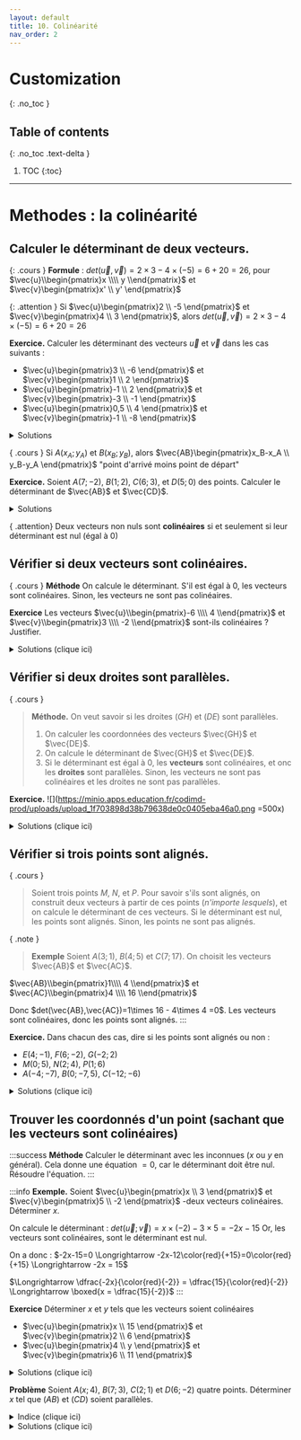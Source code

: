 ```yaml
---
layout: default
title: 10. Colinéarité
nav_order: 2
---
```


# Customization
{: .no_toc }

## Table of contents
{: .no_toc .text-delta }

1. TOC
{:toc}

---

# Methodes : la colinéarité 

## Calculer le déterminant de deux vecteurs.

{: .cours }
**Formule** : $det(\vec{u},\vec{v}) = 2\times 3 - 4\times (-5) = 6+20=26$, pour $\vec{u}\\begin{pmatrix}x \\\\ y \\end{pmatrix}$ et $\vec{v}\begin{pmatrix}x' \\ y' \end{pmatrix}$


{: .attention }
Si $\vec{u}\begin{pmatrix}2 \\ -5 \end{pmatrix}$ et $\vec{v}\begin{pmatrix}4 \\ 3 \end{pmatrix}$, alors $det(\vec{u},\vec{v}) = 2\times 3 - 4\times (-5) = 6+20=26$


**Exercice.**
Calculer les déterminant des vecteurs $\vec{u}$ et $\vec{v}$ dans les cas suivants : 
- $\vec{u}\begin{pmatrix}3 \\ -6 \end{pmatrix}$ et $\vec{v}\begin{pmatrix}1 \\ 2 \end{pmatrix}$
- $\vec{u}\begin{pmatrix}-1 \\ 2 \end{pmatrix}$ et $\vec{v}\begin{pmatrix}-3 \\ -1 \end{pmatrix}$
- $\vec{u}\begin{pmatrix}0,5 \\ 4 \end{pmatrix}$ et $\vec{v}\begin{pmatrix}-1 \\ -8 \end{pmatrix}$

<details>
  <summary markdown="span">Solutions</summary>

- Cas 1 : $det(\vec{u},\vec{v}) = 3\times 2 - 1\times (-6) = 12$
- Cas 2 : $det(\vec{u},\vec{v}) = (-1)\times (-1) - (-3)\times 2 = 7$
- Cas 3 : $det(\vec{u},\vec{v}) = 0,5\times (-8) - (-1)\times 4 = 0$
</details>


{ .cours }
Si $A(x_A;y_A)$ et $B(x_B;y_B)$, alors $\vec{AB}\begin{pmatrix}x_B-x_A \\ y_B-y_A \end{pmatrix}$
"point d'arrivé moins point de départ"


**Exercice.**
Soient $A(7;-2)$, $B(1;2)$, $C(6;3)$, et $D(5;0)$ des points. Calculer le déterminant de $\vec{AB}$ et $\vec{CD}$.

<details>
  <summary markdown="span">Solutions</summary>
    
**Etape 1.** 
    On calcule les coordonnées des vecteurs : 
- $\vec{AB}\\begin{pmatrix}1-7 \\\\ 2-(-2) \\end{pmatrix}$ donc $\vec{AB}\\begin{pmatrix}-6 \\\\ 4 \\end{pmatrix}$
- $\vec{CD}\\begin{pmatrix}5-6 \\\\ 0-3 \\end{pmatrix}$ donc $\vec{CD}\\begin{pmatrix}-1 \\\\ -3 \\end{pmatrix}$
    
**Etape 2.** On calcule le déterminant : 
    $det(\vec{AB};\vec{CD})=(-6)\times(-3) - (-1)\times 4 =  18+4=\boxed{22}$
</details>

{ .attention}
Deux vecteurs non nuls sont **colinéaires** si et seulement si leur déterminant est nul (égal à $0$)


## Vérifier si deux vecteurs sont colinéaires.

{ .cours }
**Méthode** On calcule le déterminant. S'il est égal à $0$, les vecteurs sont colinéaires. Sinon, les vecteurs ne sont pas colinéaires.

**Exercice**
Les vecteurs $\vec{u}\\begin{pmatrix}-6 \\\\ 4 \\end{pmatrix}$ et $\vec{v}\\begin{pmatrix}3 \\\\ -2 \\end{pmatrix}$ sont-ils colinéaires ? Justifier.

<details>
  <summary markdown="span">Solutions (clique ici)</summary>
    
**Etape 1.** On calcule le déterminant.
$det(\vec{u};\vec{v})=(-6)\times (-2) - 4\times 3 = 12 - 12 = 0$
**Etape 2.** Conclure.
Le déterminant est nul, donc les vecteurs $\vec{u}$ et $\vec{v}$ sont colinéaires.
</details>


## Vérifier si deux droites sont parallèles.


{ .cours }
> **Méthode.** On veut savoir si les droites $(GH)$ et $(DE)$ sont parallèles.
> 1) On calculer les coordonnées des vecteurs $\vec{GH}$ et $\vec{DE}$.
> 2) On calcule le déterminant de $\vec{GH}$ et $\vec{DE}$.
> 3) Si le déterminant est égal à $0$, les **vecteurs** sont colinéaires, et onc les **droites** sont parallèles. Sinon, les vecteurs ne sont pas colinéaires et les droites ne sont pas parallèles.


**Exercice.**
![](https://minio.apps.education.fr/codimd-prod/uploads/upload_1f703898d38b79638de0c0405eba46a0.png =500x)


<details>
  <summary markdown="span">Solutions (clique ici)</summary>
    
**Question 1.** 
Calculons les coordonnées des vecteurs $\vec{AB}$ et $\vec{CD}$ : 
- $\vec{AB}\\begin{pmatrix}1-(-3) \\\\ 3-2 \\end{pmatrix}$ donc $\vec{AB}\\begin{pmatrix}4 \\\\ 1 \\end{pmatrix}$
- $\vec{CD}\\begin{pmatrix}0,5-(-2) \\\\ 4-0 \\end{pmatrix}$ donc $\vec{CD}\\begin{pmatrix}2,5 \\\\ 4 \\end{pmatrix}$
Calculons le déterminant : $det(\vec{AB},\vec{CD})=4\times 4 - 2,5\times 1=13,5\neq 0$.
Donc les vecteurs $\vec{AB}$ et $\vec{CD}$ ne sont pas colinéaires, et les droites $(AB)$ et $(CD)$ ne sont pas parallèles.

**Question 2.**
Calculons les coordonnées des vecteurs $\vec{AC}$ et $\vec{BD}$ : 
- $\vec{AB}\\begin{pmatrix}-2-(-3) \\\\ 0-2 \\end{pmatrix}$ donc $\vec{AB}\\begin{pmatrix}1 \\\\ -2 \\end{pmatrix}$
- $\vec{CD}\\begin{pmatrix}0,5-1 \\\\ 4-3 \\end{pmatrix}$ donc $\vec{CD}\\begin{pmatrix}-0,5 \\\\ 1 \\end{pmatrix}$
Calculons le déterminant : $det(\vec{AC},\vec{BD})=1\times 1 - (-0,5)\times (-2)=1-1= 0$.
Donc les vecteurs $\vec{AB}$ et $\vec{CD}$ sont colinéaires, et les droites $(AB)$ et $(CD)$ sont parallèles.
</details>

## Vérifier si trois points sont alignés.

{ .cours }
>Soient trois points $M$, $N$, et $P$.
>Pour savoir s'ils sont alignés, on construit deux vecteurs à partir de ces points (*n'importe lesquels*), et on calcule le déterminant de ces vecteurs.
Si le déterminant est nul, les points sont alignés. Sinon, les points ne sont pas alignés.


{ .note }
> **Exemple**
> Soient $A(3;1)$, $B(4; 5)$ et $C(7; 17)$.
> On choisit les vecteurs $\vec{AB}$ et $\vec{AC}$.

$\vec{AB}\\begin{pmatrix}1\\\\ 4 \\end{pmatrix}$ et $\vec{AC}\\begin{pmatrix}4 \\\\ 16 \\end{pmatrix}$

Donc $det(\vec{AB},\vec{AC})=1\times 16 - 4\times 4 =0$.
Les vecteurs sont colinéaires, donc les points sont alignés.
:::

**Exercice.**
Dans chacun des cas, dire si les points sont alignés ou non :
- $E(4;-1)$, $F(6; -2)$, $G(-2; 2)$
- $M(0;5)$, $N(2;4)$, $P(1;6)$
- $A(-4;-7)$, $B(0;-7,5)$, $C(-12 ; -6)$


<details>
  <summary markdown="span">Solutions (clique ici)</summary>
    
- Oui
- Non
- Oui
</details>



## Trouver les coordonnés d'un point (sachant que les vecteurs sont colinéaires)

:::success
**Méthode** Calculer le déterminant avec les inconnues ($x$ ou $y$ en général).
Cela donne une équation $=0$, car le déterminant doit être nul.
Résoudre l'équation.
:::

:::info
**Exemple.**
Soient $\vec{u}\begin{pmatrix}x \\ 3 \end{pmatrix}$ et $\vec{v}\begin{pmatrix}5 \\ -2 \end{pmatrix}$
-deux vecteurs colinéaires. Déterminer $x$.

On calcule le déterminant : $det(\vec{u};\vec{v})=x\times (-2) -3\times 5 = -2x - 15$
Or, les vecteurs sont colinéaires, sont le déterminant est nul.

On a donc : $-2x-15=0 \Longrightarrow -2x-12\color{red}{+15}=0\color{red} {+15} \Longrightarrow -2x = 15$

$\Longrightarrow \dfrac{-2x}{\color{red}{-2}} = \dfrac{15}{\color{red}{-2}} \Longrightarrow \boxed{x = \dfrac{15}{-2}}$
:::

**Exercice** Déterminer $x$ et $y$ tels que les vecteurs soient colinéaires
- $\vec{u}\begin{pmatrix}x \\ 15 \end{pmatrix}$ et $\vec{v}\begin{pmatrix}2 \\ 6 \end{pmatrix}$
- $\vec{u}\begin{pmatrix}4 \\ y \end{pmatrix}$ et $\vec{v}\begin{pmatrix}6 \\ 11 \end{pmatrix}$


<details>
  <summary markdown="span">Solutions (clique ici)</summary>
    
- $x=5$ (on résout l'équation $6x-30=0$)
- $y=\dfrac{22}{3}$ (on résout l'équation $44-6y=0$)
</details>

**Problème**
Soient $A(x;4)$, $B(7;3)$, $C(2;1)$ et $D(6;-2)$ quatre points. Déterminer $x$ tel que $(AB)$ et $(CD)$ soient parallèles.

<details>
  <summary markdown="span">Indice (clique ici)</summary>
    
Si les droites $(AB)$ et $(CD)$ sont parallèles, quels vecteurs doivent être colinéaires ? Calculer leurs coordonnées.
</details>

<details>
  <summary markdown="span">Solutions (clique ici)</summary>
 
**Etape 1.** Calculer les coordonnées de $\vec{AB}$ et $\vec{CD}$ : 
$\vec{AB}\begin{pmatrix}7-x\\-1\end{pmatrix}$ et $\vec{CD}\begin{pmatrix}4\\-3\end{pmatrix}$ 

**Etape 2.** Calculer le déterminant de ces vecteurs : 
$det(\vec{AB},\vec{CD})=(7-x)\times (-3) - 4\times (-1)= 7\times (-3) -x\times (-3) + 4 = -21 + 3x + 4 = 3x - 17$


*Note : on utilise la distributivité pour simplifier l'expression*
**Etape 3** Les vecteurs sont colinéaires, donc le determinant est nul : on a une équation à résoudre.
$3x-17=0 \Longleftrightarrow 3x=17 \Longleftrightarrow \boxed{x = \dfrac{17}{3}}$
</details>
